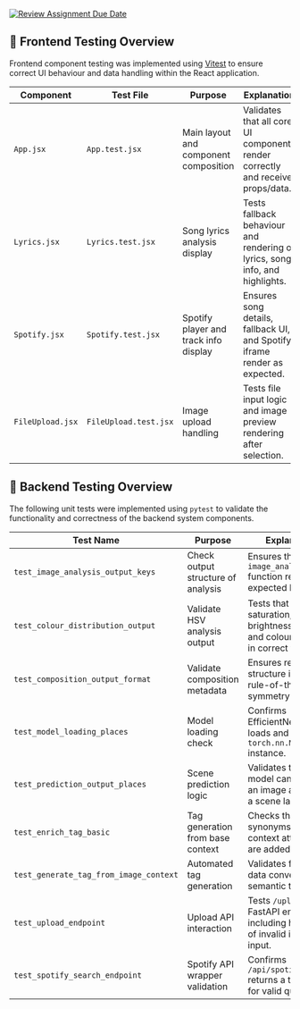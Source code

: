 [![Review Assignment Due Date](https://classroom.github.com/assets/deadline-readme-button-22041afd0340ce965d47ae6ef1cefeee28c7c493a6346c4f15d667ab976d596c.svg)](https://classroom.github.com/a/zqYhAx1c)

## 🧪 Frontend Testing Overview

Frontend component testing was implemented using [Vitest](https://vitest.dev/) to ensure correct UI behaviour and data handling within the React application.

| **Component**       | **Test File**         | **Purpose**                             | **Explanation**                                                                 |
|---------------------|------------------------|------------------------------------------|---------------------------------------------------------------------------------|
| `App.jsx`           | `App.test.jsx`         | Main layout and component composition    | Validates that all core UI components render correctly and receive props/data. |
| `Lyrics.jsx`        | `Lyrics.test.jsx`      | Song lyrics analysis display             | Tests fallback behaviour and rendering of lyrics, song info, and highlights.   |
| `Spotify.jsx`       | `Spotify.test.jsx`     | Spotify player and track info display    | Ensures song details, fallback UI, and Spotify iframe render as expected.      |
| `FileUpload.jsx`    | `FileUpload.test.jsx`  | Image upload handling                    | Tests file input logic and image preview rendering after selection.            |


## 🧪  Backend Testing Overview

The following unit tests were implemented using `pytest` to validate the functionality and correctness of the backend system components.

| **Test Name**                           | **Purpose**                           | **Explanation**                                                                 |
|----------------------------------------|---------------------------------------|---------------------------------------------------------------------------------|
| `test_image_analysis_output_keys`      | Check output structure of analysis    | Ensures the `image_analysis` function returns all expected keys.              |
| `test_colour_distribution_output`      | Validate HSV analysis output          | Tests that saturation, brightness levels, and colour data are in correct format.|
| `test_composition_output_format`       | Validate composition metadata         | Ensures return structure includes rule-of-thirds and symmetry metrics.         |
| `test_model_loading_places`            | Model loading check                   | Confirms EfficientNet model loads and is a `torch.nn.Module` instance.         |
| `test_prediction_output_places`        | Scene prediction logic                | Validates that the model can process an image and return a scene label.        |
| `test_enrich_tag_basic`                | Tag generation from base context      | Checks that synonyms and context attributes are added correctly.               |
| `test_generate_tag_from_image_context` | Automated tag generation              | Validates full image data converts to a semantic tag string.                   |
| `test_upload_endpoint`                 | Upload API interaction                | Tests `/upload` FastAPI endpoint, including handling of invalid image input.   |
| `test_spotify_search_endpoint`         | Spotify API wrapper validation        | Confirms `/api/spotify/search` returns a track list for valid queries.         |


